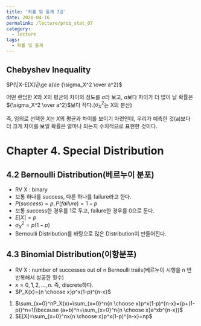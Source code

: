 ```yaml
---
title: '확률 및 통계 7강'
date: 2020-04-16
permalink: /lecture/prob_stat_07
category:
  - lecture
tags:
  - 확률 및 통계
---
```


## Chebyshev Inequality

$P(\|X-E[X]\|\ge a)\le {\sigma_X^2 \over a^2}$  

어떤 랜덤한 $X$와 $X$의 평균의 차이의 정도를 $a$라 보고, $a$보다 차이가 더 많이 날 확률은 ${\sigma_X^2 \over a^2}$보다 작다.($\sigma_X^2$는 X의 분산)  

즉, 임의로 선택한 $X$는 $X$의 평균과 차이를 보이기 마련인데, 우리가 예측한 것(a)보다 더 크게 차이를 보일 확률은 얼마나 되는지 수치적으로 표현한 것이다.  

# Chapter 4. Special Distribution
## 4.2 Bernoulli Distribution(베르누이 분포)
- RV X : binary  
- 보통 하나를 success, 다른 하나를 failure라고 한다.  
- $P(success) = p, P(failure) = 1-p$  
- 보통 success한 경우를 1로 두고, failure한 경우를 0으로 둔다.  
- $E[X]=p$  
- $\sigma_X^2=p(1-p)$  
- Bernoulli Distribution를 바탕으로 많은 Distribution이 만들어진다.

## 4.3 Binomial Distribution(이항분포)  
- RV X : number of successes out of n Bernoulli trails(베르누이 시행을 n 번 반복해서 성공한 횟수)  
- $x=0,1,2,...,n$. 즉, discrete하다.  
- $P_X(x)={n \choose x}p^x(1-p)^{n-x}$  

1. $\sum_{x=0}^nP_X(x)=\sum_{x=0}^n{n \choose x}p^x(1-p)^{n-x}=(p+(1-p))^n=1(\because (a+b)^n=\sum_{x=0}^n{n \choose x}a^xb^{n-x})$
2. $E[X]=\sum_{x=0}^nx{n \choose x}p^x(1-p)^{n-x}=np$